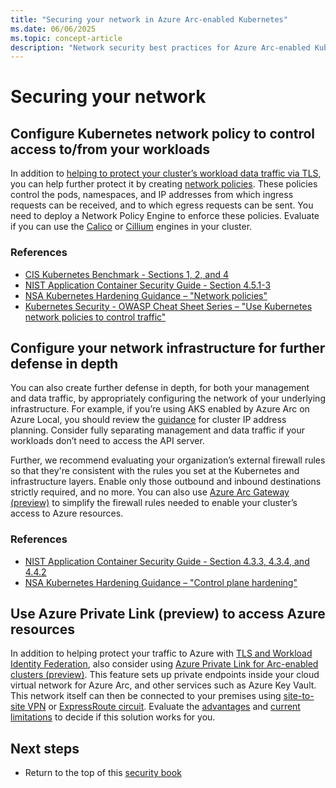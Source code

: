 ```yaml
---
title: "Securing your network in Azure Arc-enabled Kubernetes"
ms.date: 06/06/2025
ms.topic: concept-article
description: "Network security best practices for Azure Arc-enabled Kubernetes clusters, including segmentation, encryption, and access controls."
---
```


# Securing your network

## Configure Kubernetes network policy to control access to/from your workloads

In addition to [helping to protect your cluster’s workload data traffic via TLS](conceptual-securing-your-workloads.md#configure-tls-encryption-and-authentication-withintofrom-workloads), you can help further protect it by creating [network policies](https://kubernetes.io/docs/concepts/services-networking/network-policies/). These policies control the pods, namespaces, and IP addresses from which ingress requests can be received, and to which egress requests can be sent. You need to deploy a Network Policy Engine to enforce these policies. Evaluate if you can use the [Calico](https://docs.tigera.io/calico/latest/network-policy/get-started/calico-policy/calico-network-policy) or [Cillium](https://docs.cilium.io/en/latest/security/policy/index.html) engines in your cluster.

### References
* [CIS Kubernetes Benchmark - Sections 1, 2, and 4](https://www.cisecurity.org/benchmark/kubernetes)
* [NIST Application Container Security Guide - Section 4.5.1-3](https://csrc.nist.gov/pubs/sp/800/190/final)
* [NSA Kubernetes Hardening Guidance – "Network policies"](https://media.defense.gov/2022/Aug/29/2003066362/-1/-1/0/CTR_KUBERNETES_HARDENING_GUIDANCE_1.2_20220829.PDF)
* [Kubernetes Security - OWASP Cheat Sheet Series – "Use Kubernetes network policies to control traffic"](https://cheatsheetseries.owasp.org/cheatsheets/Kubernetes_Security_Cheat_Sheet.html)

## Configure your network infrastructure for further defense in depth

You can also create further defense in depth, for both your management and data traffic, by appropriately configuring the network of your underlying infrastructure. For example, if you’re using AKS enabled by Azure Arc on Azure Local, you should review the [guidance](/azure/aks/aksarc/aks-hci-network-system-requirements) for cluster IP address planning. Consider fully separating management and data traffic if your workloads don’t need to access the API server. 

Further, we recommend evaluating your organization’s external firewall rules so that they're consistent with the rules you set at the Kubernetes and infrastructure layers. Enable only those outbound and inbound destinations strictly required, and no more. You can also use [Azure Arc Gateway (preview)](/azure/azure-arc/kubernetes/arc-gateway-simplify-networking?tabs=azure-cli) to simplify the firewall rules needed to enable  your cluster’s access to Azure resources.

### References
* [NIST Application Container Security Guide - Section 4.3.3, 4.3.4, and 4.4.2](https://csrc.nist.gov/pubs/sp/800/190/final)
* [NSA Kubernetes Hardening Guidance – "Control plane hardening"](https://media.defense.gov/2022/Aug/29/2003066362/-1/-1/0/CTR_KUBERNETES_HARDENING_GUIDANCE_1.2_20220829.PDF)

## Use Azure Private Link (preview) to access Azure resources

In addition to helping protect your traffic to Azure with [TLS and Workload Identity Federation](conceptual-securing-your-workloads.md#use-workload-identity-for-accessing-azure-resources), also consider using [Azure Private Link for Arc-enabled clusters (preview)](/azure/azure-arc/kubernetes/private-link). This feature sets up private endpoints inside your cloud virtual network for Azure Arc, and other services such as Azure Key Vault. This network itself can then be connected to your premises using [site-to-site VPN](/azure/vpn-gateway/tutorial-site-to-site-portal) or [ExpressRoute circuit](/azure/expressroute/expressroute-howto-linkvnet-arm). Evaluate the [advantages](/azure/azure-arc/kubernetes/private-link#advantages) and [current limitations](/azure/azure-arc/kubernetes/private-link#current-limitations) to decide if this solution works for you.

## Next steps

- Return to the top of this [security book](conceptual-security-book.md)
